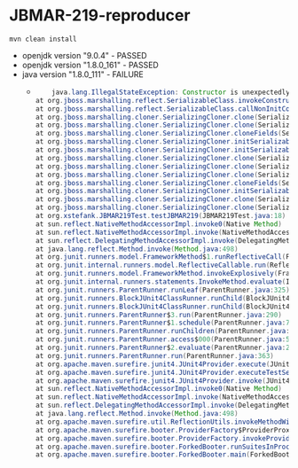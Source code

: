 # JBMAR-219-reproducer

`mvn clean install`

- openjdk version "9.0.4" - PASSED
- openjdk version "1.8.0_161" - PASSED
- java version "1.8.0_111" - FAILURE
  - ```java
        java.lang.IllegalStateException: Constructor is unexpectedly inaccessible
	at org.jboss.marshalling.reflect.SerializableClass.invokeConstructorNoException(SerializableClass.java:377)
	at org.jboss.marshalling.reflect.SerializableClass.callNonInitConstructor(SerializableClass.java:332)
	at org.jboss.marshalling.cloner.SerializingCloner.clone(SerializingCloner.java:248)
	at org.jboss.marshalling.cloner.SerializingCloner.clone(SerializingCloner.java:130)
	at org.jboss.marshalling.cloner.SerializingCloner.cloneFields(SerializingCloner.java:391)
	at org.jboss.marshalling.cloner.SerializingCloner.initSerializableClone(SerializingCloner.java:311)
	at org.jboss.marshalling.cloner.SerializingCloner.initSerializableClone(SerializingCloner.java:279)
	at org.jboss.marshalling.cloner.SerializingCloner.clone(SerializingCloner.java:254)
	at org.jboss.marshalling.cloner.SerializingCloner.clone(SerializingCloner.java:174)
	at org.jboss.marshalling.cloner.SerializingCloner.clone(SerializingCloner.java:130)
	at org.jboss.marshalling.cloner.SerializingCloner.cloneFields(SerializingCloner.java:391)
	at org.jboss.marshalling.cloner.SerializingCloner.initSerializableClone(SerializingCloner.java:311)
	at org.jboss.marshalling.cloner.SerializingCloner.clone(SerializingCloner.java:254)
	at org.jboss.marshalling.cloner.SerializingCloner.clone(SerializingCloner.java:130)
	at org.xstefank.JBMAR219Test.testJBMAR219(JBMAR219Test.java:18)
	at sun.reflect.NativeMethodAccessorImpl.invoke0(Native Method)
	at sun.reflect.NativeMethodAccessorImpl.invoke(NativeMethodAccessorImpl.java:62)
	at sun.reflect.DelegatingMethodAccessorImpl.invoke(DelegatingMethodAccessorImpl.java:43)
	at java.lang.reflect.Method.invoke(Method.java:498)
	at org.junit.runners.model.FrameworkMethod$1.runReflectiveCall(FrameworkMethod.java:50)
	at org.junit.internal.runners.model.ReflectiveCallable.run(ReflectiveCallable.java:12)
	at org.junit.runners.model.FrameworkMethod.invokeExplosively(FrameworkMethod.java:47)
	at org.junit.internal.runners.statements.InvokeMethod.evaluate(InvokeMethod.java:17)
	at org.junit.runners.ParentRunner.runLeaf(ParentRunner.java:325)
	at org.junit.runners.BlockJUnit4ClassRunner.runChild(BlockJUnit4ClassRunner.java:78)
	at org.junit.runners.BlockJUnit4ClassRunner.runChild(BlockJUnit4ClassRunner.java:57)
	at org.junit.runners.ParentRunner$3.run(ParentRunner.java:290)
	at org.junit.runners.ParentRunner$1.schedule(ParentRunner.java:71)
	at org.junit.runners.ParentRunner.runChildren(ParentRunner.java:288)
	at org.junit.runners.ParentRunner.access$000(ParentRunner.java:58)
	at org.junit.runners.ParentRunner$2.evaluate(ParentRunner.java:268)
	at org.junit.runners.ParentRunner.run(ParentRunner.java:363)
	at org.apache.maven.surefire.junit4.JUnit4Provider.execute(JUnit4Provider.java:252)
	at org.apache.maven.surefire.junit4.JUnit4Provider.executeTestSet(JUnit4Provider.java:141)
	at org.apache.maven.surefire.junit4.JUnit4Provider.invoke(JUnit4Provider.java:112)
	at sun.reflect.NativeMethodAccessorImpl.invoke0(Native Method)
	at sun.reflect.NativeMethodAccessorImpl.invoke(NativeMethodAccessorImpl.java:62)
	at sun.reflect.DelegatingMethodAccessorImpl.invoke(DelegatingMethodAccessorImpl.java:43)
	at java.lang.reflect.Method.invoke(Method.java:498)
	at org.apache.maven.surefire.util.ReflectionUtils.invokeMethodWithArray(ReflectionUtils.java:189)
	at org.apache.maven.surefire.booter.ProviderFactory$ProviderProxy.invoke(ProviderFactory.java:165)
	at org.apache.maven.surefire.booter.ProviderFactory.invokeProvider(ProviderFactory.java:85)
	at org.apache.maven.surefire.booter.ForkedBooter.runSuitesInProcess(ForkedBooter.java:115)
	at org.apache.maven.surefire.booter.ForkedBooter.main(ForkedBooter.java:75)
```


